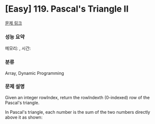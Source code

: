# [Easy] 119. Pascal's Triangle II

[문제 링크](https://leetcode.com/problems/pascals-triangle-ii/description/) 

### 성능 요약

메모리: , 시간: 

### 분류

Array, Dynamic Programming

### 문제 설명

<p>Given an integer rowIndex, return the rowIndexth (0-indexed) row of the Pascal's triangle.</p>
<p>In Pascal's triangle, each number is the sum of the two numbers directly above it as shown:</p>
